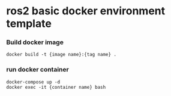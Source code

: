 # ros2 basic docker environment template

### Build docker image
```shell
docker build -t {image name}:{tag name} . 
```

### run docker container
```shell
docker-compose up -d
docker exec -it {container name} bash
```
